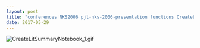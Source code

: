 ```yaml
---
layout: post
title: "conferences NKS2006 pjl-nks-2006-presentation functions CreateLitSummaryNotebook.nb"
date: 2017-05-29
---
```


![CreateLitSummaryNotebook_1.gif](../../../assets/2017/05/29/CreateLitSummaryNotebook-500px/CreateLitSummaryNotebook_1.gif)

